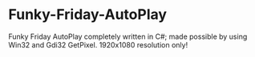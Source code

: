 # Funky-Friday-AutoPlay
Funky Friday AutoPlay completely written in C#; made possible by using Win32 and Gdi32 GetPixel. 1920x1080 resolution only!
